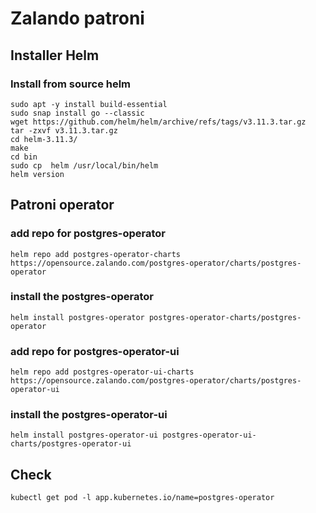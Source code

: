 # Zalando patroni

## Installer Helm
### Install from source helm
```shell script
sudo apt -y install build-essential
sudo snap install go --classic
wget https://github.com/helm/helm/archive/refs/tags/v3.11.3.tar.gz
tar -zxvf v3.11.3.tar.gz
cd helm-3.11.3/
make
cd bin
sudo cp  helm /usr/local/bin/helm
helm version
```
## Patroni operator
### add repo for postgres-operator
```shell
helm repo add postgres-operator-charts https://opensource.zalando.com/postgres-operator/charts/postgres-operator
```
### install the postgres-operator
```shell
helm install postgres-operator postgres-operator-charts/postgres-operator
```
### add repo for postgres-operator-ui
```
helm repo add postgres-operator-ui-charts https://opensource.zalando.com/postgres-operator/charts/postgres-operator-ui
```
### install the postgres-operator-ui
```
helm install postgres-operator-ui postgres-operator-ui-charts/postgres-operator-ui
```

## Check 
```
kubectl get pod -l app.kubernetes.io/name=postgres-operator
```

